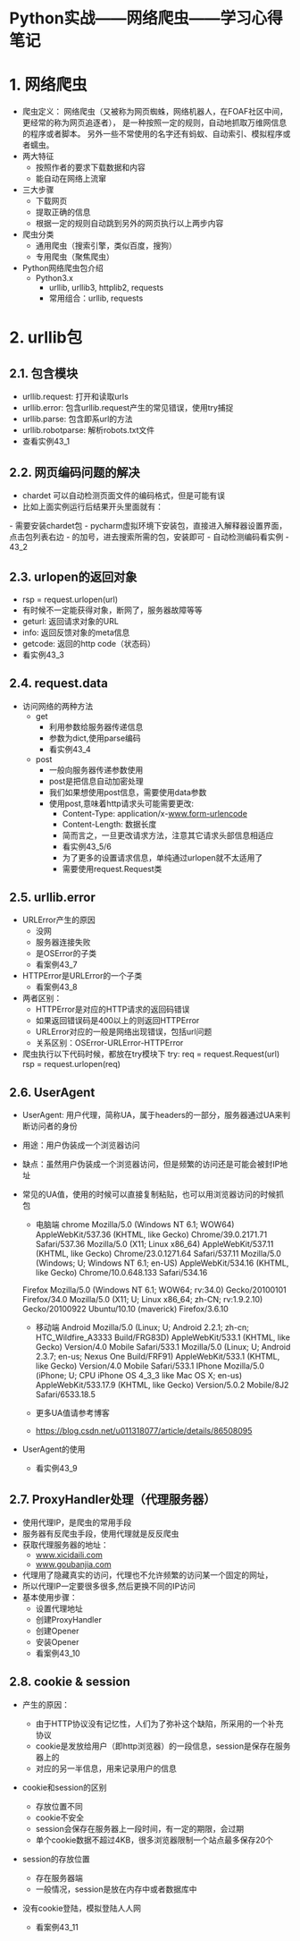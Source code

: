 # **Python实战——网络爬虫——学习心得笔记**
  
# 1. 网络爬虫
- 爬虫定义：
    网络爬虫（又被称为网页蜘蛛，网络机器人，在FOAF社区中间，更经常的称为网页追逐者），
    是一种按照一定的规则，自动地抓取万维网信息的程序或者脚本。
    另外一些不常使用的名字还有蚂蚁、自动索引、模拟程序或者蠕虫。
- 两大特征
    - 按照作者的要求下载数据和内容
    - 能自动在网络上流窜
- 三大步骤
    - 下载网页
    - 提取正确的信息
    - 根据一定的规则自动跳到另外的网页执行以上两步内容
- 爬虫分类
    - 通用爬虫（搜索引擎，类似百度，搜狗）
    - 专用爬虫（聚焦爬虫）
- Python网络爬虫包介绍
    - Python3.x
        - urllib, urllib3, httplib2, requests
        - 常用组合：urllib, requests
        
# 2. urllib包
## 2.1. 包含模块
- urllib.request: 打开和读取urls
- urllib.error: 包含urllib.request产生的常见错误，使用try捕捉                                  
- urllib.parse: 包含即系url的方法
- urllib.robotparse: 解析robots.txt文件
- 查看实例43_1
    
## 2.2. 网页编码问题的解决
- chardet 可以自动检测页面文件的编码格式，但是可能有误 
- 比如上面实例运行后结果开头里面就有：
<head>
    <meta ...... charset=UTF-8"/>    
- 需要安装chardet包
    - pycharm虚拟环境下安装包，直接进入解释器设置界面，点击包列表右边
    - 的加号，进去搜索所需的包，安装即可
    - 自动检测编码看实例
    - 43_2
	    
## 2.3. urlopen的返回对象
- rsp = request.urlopen(url)  
- 有时候不一定能获得对象，断网了，服务器故障等等
- geturl: 返回请求对象的URL
- info: 返回反馈对象的meta信息
- getcode: 返回的http code（状态码）
- 看实例43_3
    
## 2.4. request.data
- 访问网络的两种方法
    - get 
        - 利用参数给服务器传递信息
        - 参数为dict,使用parse编码
        - 看实例43_4
    - post
        - 一般向服务器传递参数使用
        - post是把信息自动加密处理
        - 我们如果想使用post信息，需要使用data参数
        - 使用post,意味着http请求头可能需要更改:
            - Content-Type: application/x-www.form-urlencode
            - Content-Length: 数据长度
            - 简而言之，一旦更改请求方法，注意其它请求头部信息相适应         
            - 看实例43_5/6
            - 为了更多的设置请求信息，单纯通过urlopen就不太适用了
            - 需要使用request.Request类     

## 2.5. urllib.error
- URLError产生的原因
    - 没网
    - 服务器连接失败
    - 是OSError的子类
    - 看案例43_7
- HTTPError是URLError的一个子类
    - 看案例43_8
- 两者区别：
    - HTTPError是对应的HTTP请求的返回码错误
    - 如果返回错误码是400以上的则返回HTTPError
    - URLError对应的一般是网络出现错误，包括url问题
    - 关系区别：OSError-URLError-HTTPError
- 爬虫执行以下代码时候，都放在try模块下
    try:
        req = request.Request(url)
        rsp = request.urlopen(req)  
        
## 2.6. UserAgent
- UserAgent: 用户代理，简称UA，属于headers的一部分，服务器通过UA来判断访问者的身份
- 用途：用户伪装成一个浏览器访问
- 缺点：虽然用户伪装成一个浏览器访问，但是频繁的访问还是可能会被封IP地址
- 常见的UA值，使用的时候可以直接复制粘贴，也可以用浏览器访问的时候抓包
    - 电脑端 
    chrome 
    Mozilla/5.0 (Windows NT 6.1; WOW64) AppleWebKit/537.36 (KHTML, like Gecko) Chrome/39.0.2171.71 Safari/537.36 
    Mozilla/5.0 (X11; Linux x86_64) AppleWebKit/537.11 (KHTML, like Gecko) Chrome/23.0.1271.64 Safari/537.11 
    Mozilla/5.0 (Windows; U; Windows NT 6.1; en-US) AppleWebKit/534.16 (KHTML, like Gecko) Chrome/10.0.648.133 Safari/534.16
    
    Firefox 
    Mozilla/5.0 (Windows NT 6.1; WOW64; rv:34.0) Gecko/20100101 Firefox/34.0 
    Mozilla/5.0 (X11; U; Linux x86_64; zh-CN; rv:1.9.2.10) Gecko/20100922 Ubuntu/10.10 (maverick) Firefox/3.6.10
                         
    - 移动端
    Android 
    Mozilla/5.0 (Linux; U; Android 2.2.1; zh-cn; HTC_Wildfire_A3333 Build/FRG83D) AppleWebKit/533.1 (KHTML, like Gecko) Version/4.0 Mobile Safari/533.1 
    Mozilla/5.0 (Linux; U; Android 2.3.7; en-us; Nexus One Build/FRF91) AppleWebKit/533.1 (KHTML, like Gecko) Version/4.0 Mobile Safari/533.1
    IPhone 
    Mozilla/5.0 (iPhone; U; CPU iPhone OS 4_3_3 like Mac OS X; en-us) AppleWebKit/533.17.9 (KHTML, like Gecko) Version/5.0.2 Mobile/8J2 Safari/6533.18.5
    
    - 更多UA值请参考博客
    - https://blog.csdn.net/u011318077/article/details/86508095

- UserAgent的使用  
    - 看实例43_9  
    
## 2.7. ProxyHandler处理（代理服务器）
- 使用代理IP，是爬虫的常用手段
- 服务器有反爬虫手段，使用代理就是反反爬虫
- 获取代理服务器的地址：
    - www.xicidaili.com
    - www.goubanjia.com
- 代理用了隐藏真实的访问，代理也不允许频繁的访问某一个固定的网址，
- 所以代理IP一定要很多很多,然后更换不同的IP访问
- 基本使用步骤：
    - 设置代理地址
    - 创建ProxyHandler
    - 创建Opener
    - 安装Opener
    - 看案例43_10        
    
## 2.8. cookie & session
- 产生的原因：
    - 由于HTTP协议没有记忆性，人们为了弥补这个缺陷，所采用的一个补充协议
    - cookie是发放给用户（即http浏览器）的一段信息，session是保存在服务器上的
    - 对应的另一半信息，用来记录用户的信息

- cookie和session的区别
    - 存放位置不同
    - cookie不安全
    - session会保存在服务器上一段时间，有一定的期限，会过期
    - 单个cookie数据不超过4KB，很多浏览器限制一个站点最多保存20个
    
- session的存放位置
    - 存在服务器端
    - 一般情况，session是放在内存中或者数据库中

- 没有cookie登陆，模拟登陆人人网  
    - 看案例43_11               
    
    
    
    